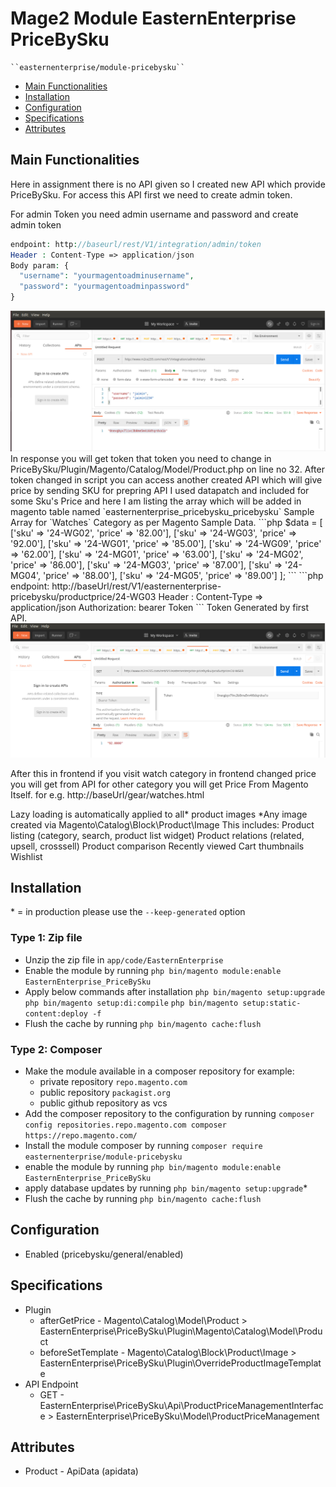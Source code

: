 # Mage2 Module EasternEnterprise PriceBySku

    ``easternenterprise/module-pricebysku``

 - [Main Functionalities](#markdown-header-main-functionalities)
 - [Installation](#markdown-header-installation)
 - [Configuration](#markdown-header-configuration)
 - [Specifications](#markdown-header-specifications)
 - [Attributes](#markdown-header-attributes)


## Main Functionalities
Here in assignment there is no API given so I created new API which provide PriceBySku. For access this API first we need to create admin token.

For admin Token you need admin username and password and create admin token
```php
endpoint: http://baseurl/rest/V1/integration/admin/token
Header : Content-Type => application/json 
Body param: {
  "username": "yourmagentoadminusername",
  "password": "yourmagentoadminpassword"
}
```
<img src="https://raw.githubusercontent.com/jaiminmagento/EasternEnterprise/main/PriceBySku/screenshot/api1.png" />
In response you will get token that token you need to change in PriceBySku/Plugin/Magento/Catalog/Model/Product.php on line no 32.
After token changed in script you can access another created API which will give price by sending SKU for prepring API I used datapatch and included for some Sku's Price and here I am listing the array which will be added in magento table named `easternenterprise_pricebysku_pricebysku`
Sample Array for `Watches` Category as per Magento Sample Data.
```php
$data = [
            ['sku' => '24-WG02', 'price' => '82.00'],
            ['sku' => '24-WG03', 'price' => '92.00'],
            ['sku' => '24-WG01', 'price' => '85.00'],
            ['sku' => '24-WG09', 'price' => '62.00'],
            ['sku' => '24-MG01', 'price' => '63.00'],
            ['sku' => '24-MG02', 'price' => '86.00'],
            ['sku' => '24-MG03', 'price' => '87.00'],
            ['sku' => '24-MG04', 'price' => '88.00'],
            ['sku' => '24-MG05', 'price' => '89.00']
        ];
```
```php
endpoint: http://baseUrl/rest/V1/easternenterprise-pricebysku/productprice/24-WG03
Header : Content-Type => application/json 
Authorization: bearer Token
```
Token Generated by first API.
<img src="https://raw.githubusercontent.com/jaiminmagento/EasternEnterprise/main/PriceBySku/screenshot/api2.png" />

After this in frontend if you visit watch category in frontend changed price you will get from API for other category you will get Price From Magento Itself.
for e.g. http://baseUrl/gear/watches.html

Lazy loading is automatically applied to all* product images
*Any image created via Magento\Catalog\Block\Product\Image
This includes:
Product listing (category, search, product list widget)
Product relations (related, upsell, crosssell)
Product comparison
Recently viewed
Cart thumbnails
Wishlist

## Installation
\* = in production please use the `--keep-generated` option

### Type 1: Zip file

 - Unzip the zip file in `app/code/EasternEnterprise`
 - Enable the module by running `php bin/magento module:enable EasternEnterprise_PriceBySku`
 - Apply below commands after installation 
 `php bin/magento setup:upgrade`
 `php bin/magento setup:di:compile`
 `php bin/magento setup:static-content:deploy -f`
 - Flush the cache by running `php bin/magento cache:flush`

### Type 2: Composer

 - Make the module available in a composer repository for example:
    - private repository `repo.magento.com`
    - public repository `packagist.org`
    - public github repository as vcs
 - Add the composer repository to the configuration by running `composer config repositories.repo.magento.com composer https://repo.magento.com/`
 - Install the module composer by running `composer require easternenterprise/module-pricebysku`
 - enable the module by running `php bin/magento module:enable EasternEnterprise_PriceBySku`
 - apply database updates by running `php bin/magento setup:upgrade`\*
 - Flush the cache by running `php bin/magento cache:flush`


## Configuration

 - Enabled (pricebysku/general/enabled)


## Specifications

 - Plugin
	- afterGetPrice - Magento\Catalog\Model\Product > EasternEnterprise\PriceBySku\Plugin\Magento\Catalog\Model\Product
   - beforeSetTemplate - Magento\Catalog\Block\Product\Image >
   EasternEnterprise\PriceBySku\Plugin\OverrideProductImageTemplate
 - API Endpoint
	- GET - EasternEnterprise\PriceBySku\Api\ProductPriceManagementInterface > EasternEnterprise\PriceBySku\Model\ProductPriceManagement


## Attributes

 - Product - ApiData (apidata)

